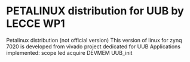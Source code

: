 # PETALINUX distribution for UUB by LECCE WP1
Petalinux distribution (not official version)
This version of linux for zynq 7020 is developed from vivado project dedicated for UUB
Applications implemented:
scope
led 
acquire
DEVMEM
UUB_init
